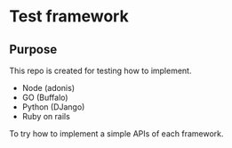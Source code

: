 # Test framework

## Purpose 
This repo is created for testing how to implement.
- Node (adonis)
- GO (Buffalo)
- Python (DJango)
- Ruby on rails

To try how to implement a simple APIs of each framework.
